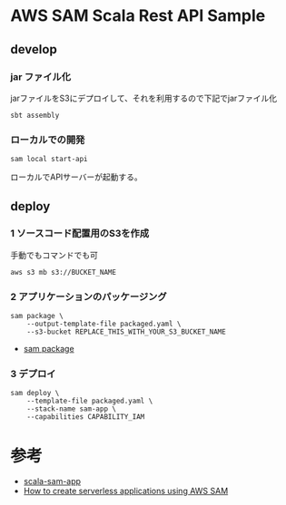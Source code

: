 # AWS SAM Scala Rest API Sample

## develop

### jar ファイル化
jarファイルをS3にデプロイして、それを利用するので下記でjarファイル化

```shell script
sbt assembly
```

### ローカルでの開発

```shell script
sam local start-api
```

ローカルでAPIサーバーが起動する。

## deploy

### 1 ソースコード配置用のS3を作成

手動でもコマンドでも可

```shell script
aws s3 mb s3://BUCKET_NAME
```


### 2 アプリケーションのパッケージング

```shell script
sam package \
    --output-template-file packaged.yaml \
    --s3-bucket REPLACE_THIS_WITH_YOUR_S3_BUCKET_NAME
```

* [sam package](https://docs.aws.amazon.com/ja_jp/serverless-application-model/latest/developerguide/sam-cli-command-reference-sam-package.html)

### 3 デプロイ

```shell script
sam deploy \
    --template-file packaged.yaml \
    --stack-name sam-app \
    --capabilities CAPABILITY_IAM
```


# 参考

* [scala-sam-app](https://github.com/fancellu/scala-sam-app)
* [How to create serverless applications using AWS SAM](https://github.com/aws/serverless-application-model/blob/master/HOWTO.md)